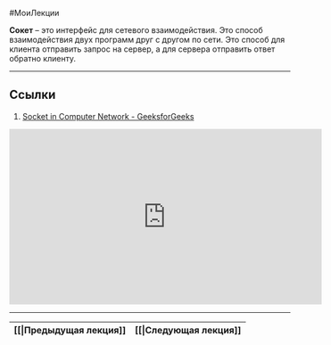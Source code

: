 #МоиЛекции 

**Сокет** – это интерфейс для сетевого взаимодействия. Это способ взаимодействия двух программ друг с другом по сети. Это способ для клиента отправить запрос на сервер, а для сервера отправить ответ обратно клиенту.

---
## Ссылки

1. [Socket in Computer Network - GeeksforGeeks](https://www.geeksforgeeks.org/socket-in-computer-network/)

<iframe width="560" height="315" src="https://www.youtube.com/embed/8ARodQ4Wlf4?si=OhpOGrjkBMQBQ96p" title="YouTube video player" frameborder="0" allow="accelerometer; autoplay; clipboard-write; encrypted-media; gyroscope; picture-in-picture; web-share" referrerpolicy="strict-origin-when-cross-origin" allowfullscreen></iframe>

---

| [[\|Предыдущая лекция]] | [[\|Следующая лекция]] |
| ----------------------- | ---------------------- |

